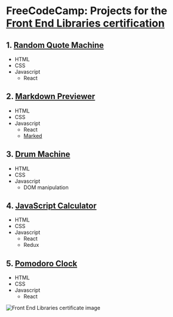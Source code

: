 # FreeCodeCamp: Projects for the [Front End Libraries certification](https://learn.freecodecamp.org/front-end-libraries/front-end-libraries-projects)

## 1. **[Random Quote Machine](https://github.com/lezojeda/freecodecamp-front-end-libraries/blob/master/quote-machine/README.md)**
* HTML
* CSS
* Javascript
  * React

## 2. **[Markdown Previewer](https://github.com/lezojeda/freecodecamp-front-end-libraries/tree/master/markdown-previewer)**

* HTML
* CSS
* Javascript
  * React
  * [Marked](https://marked.js.org/#/README.md#README.md)
  
## 3. **[Drum Machine](https://github.com/lezojeda/freecodecamp-front-end-libraries/tree/master/drum-machine)**

* HTML
* CSS
* Javascript
  * DOM manipulation
  
## 4. **[JavaScript Calculator](https://github.com/lezojeda/freecodecamp-front-end-libraries/tree/master/javascript-calculator)**

* HTML
* CSS
* Javascript
  * React
  * Redux

## 5. **[Pomodoro Clock](https://github.com/lezojeda/freecodecamp-front-end-libraries/tree/master/pomodoro-clock)**

* HTML
* CSS
* Javascript
  * React
  
![Front End Libraries certificate image](https://res.cloudinary.com/dgfn49hld/image/upload/v1567008438/fcc-certificates/front-end_oeyxce.jpg)
